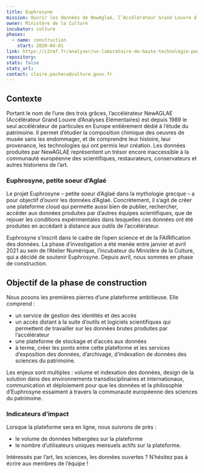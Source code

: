 ```yaml
---
title: Euphrosyne
mission: Ouvrir les données de NewAglaé, l’Accélérateur Grand Louvre d'Analyses Elémentaires, à la communauté européenne des sciences du patrimoine, dans le cadre de la science ouverte et de la FAIRisation des données (crédit photo: © Christophe HARGOUES / C2RMF / AGLAE / CNRS Photothèque)
owner: Ministère de la Culture
incubator: culture
phases:
  - name: construction
    start: 2020-04-01
link: https://c2rmf.fr/analyser/un-laboratoire-de-haute-technologie-pour-les-collections-des-musees/aglae
repository:
stats: false
stats_url:
contact: claire.pacheco@culture.gouv.fr
---
```



## Contexte
Portant le nom de l’une des trois grâces, l’accélérateur NewAGLAE (Accélérateur Grand Louvre d’Analyses Elémentaires) est depuis 1989 le seul accélérateur de particules en Europe entièrement dédié à l’étude du patrimoine. Il permet d’étudier la composition chimique des oeuvres de musée sans les endommager, et de comprendre leur histoire, leur provenance, les technologies qui ont permis leur création. Les données produites par NewAGLAE représentent un trésor encore inaccessible à la communauté européenne des scientifiques, restaurateurs, conservateurs et autres historiens de l’art.


### Euphrosyne, petite soeur d’Aglaé
Le projet Euphrosyne – petite soeur d’Aglaé dans la mythologie grecque – a pour objectif d’ouvrir les données d’Aglaé. Concrètement, il s’agit de créer une plateforme cloud qui permette aussi bien de publier, rechercher, accéder aux données produites par d’autres équipes scientifiques, que de rejouer les conditions expérimentales dans lesquelles ces données ont été produites en accédant à distance aux outils de l’accélérateur.

Euphrosyne s’inscrit dans le cadre de l’open science et de la FAIRification des données. La phase d’investigation a été menée entre janvier et avril 2021 au sein de l’Atelier Numérique, l’incubateur du Ministère de la Culture, qui a décidé de soutenir Euphrosyne. Depuis avril, nous sommes en phase de construction.

## Objectif de la phase de construction
Nous posons les premières pierres d’une plateforme ambitieuse. Elle comprend :
- un service de gestion des identités et des accès
- un accès distant à la suite d’outils et logiciels scientifiques qui permettent de travailler sur les données brutes produites par l’accélérateur
- une plateforme de stockage et d’accès aux données
- à terme, créer les ponts entre cette plateforme et les services d’exposition des données, d’archivage, d’indexation de données des sciences du patrimoine.

Les enjeux sont multiples : volume et indexation des données, design de la solution dans des environnements transdisciplinaires et internationaux, communication et déploiement pour que les données et la philosophie d’Euphrosyne essaiment à travers la communauté européenne des sciences du patrimoine.

### Indicateurs d’impact
Lorsque la plateforme sera en ligne, nous suivrons de près :
- le volume de données hébergées sur la plateforme
- le nombre d’utilisateurs uniques mensuels actifs sur la plateforme.

Intéressés par l’art, les sciences, les données ouvertes ? N’hésitez pas à écrire aux membres de l’équipe !
